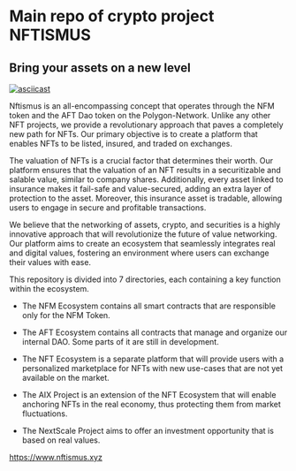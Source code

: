 # Main repo of crypto project NFTISMUS
## Bring your assets on a new level
[![asciicast](https://nftismus.xyz/assets/iconnftismuscopy.c4f886b2.png)](https://nftismus.xyz/assets/logo.1be8a677.mp4)

Nftismus is an all-encompassing concept that operates through the NFM token and the AFT Dao token on the Polygon-Network. Unlike any other NFT projects, we provide a revolutionary approach that paves a completely new path for NFTs. Our primary objective is to create a platform that enables NFTs to be listed, insured, and traded on exchanges.

The valuation of NFTs is a crucial factor that determines their worth. Our platform ensures that the valuation of an NFT results in a securitizable and salable value, similar to company shares. Additionally, every asset linked to insurance makes it fail-safe and value-secured, adding an extra layer of protection to the asset. Moreover, this insurance asset is tradable, allowing users to engage in secure and profitable transactions.

We believe that the networking of assets, crypto, and securities is a highly innovative approach that will revolutionize the future of value networking. Our platform aims to create an ecosystem that seamlessly integrates real and digital values, fostering an environment where users can exchange their values with ease.

This repository is divided into 7 directories, each containing a key function within the ecosystem.

+ The NFM Ecosystem contains all smart contracts that are responsible only for the NFM Token.

+ The AFT Ecosystem contains all contracts that manage and organize our internal DAO. Some parts of it are still in development.

+ The NFT Ecosystem is a separate platform that will provide users with a personalized marketplace for NFTs with new use-cases that are not yet available on the market.

+ The AIX Project is an extension of the NFT Ecosystem that will enable anchoring NFTs in the real economy, thus protecting them from market fluctuations.

+ The NextScale Project aims to offer an investment opportunity that is based on real values.


<a href="https://www.nftismus.xyz/">https://www.nftismus.xyz<a>